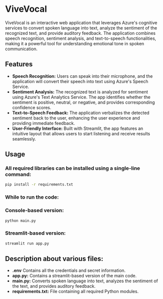 # ViveVocal
ViveVocal is an interactive web application that leverages Azure's cognitive services to convert spoken language into text, analyze the sentiment of the recognized text, and provide auditory feedback. The application combines speech recognition, sentiment analysis, and text-to-speech functionalities, making it a powerful tool for understanding emotional tone in spoken communication.

## Features
- **Speech Recognition:** Users can speak into their microphone, and the application will convert their speech into text using Azure's Speech Service.
- **Sentiment Analysis:** The recognized text is analyzed for sentiment using Azure's Text Analytics Service. The app identifies whether the sentiment is positive, neutral, or negative, and provides corresponding confidence scores.
- **Text-to-Speech Feedback:** The application verbalizes the detected sentiment back to the user, enhancing the user experience and providing immediate feedback.
- **User-Friendly Interface:** Built with Streamlit, the app features an intuitive layout that allows users to start listening and receive results seamlessly.


## Usage
### All required libraries can be installed using a single-line command:
```bash
pip install -r requirements.txt
```

### While to run the code:
### Console-based version:
```bash
python main.py

```
### Streamlit-based version:
```bash
streamlit run app.py
```

## Description about various files:
- **.env** Contains all the credentials and secret information.
- **app.py:** Contains a streamlit-based version of the main code. 
- **main.py:** Converts spoken language into text, analyzes the sentiment of the text, and provides auditory feedback.
- **requirements.txt:**  File containing all required Python modules.
